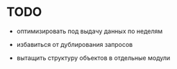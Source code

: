 # TODO

- оптимизировать под выдачу данных по неделям

- избавиться от дублирования запросов

- вытащить структуру объектов в отдельные модули
